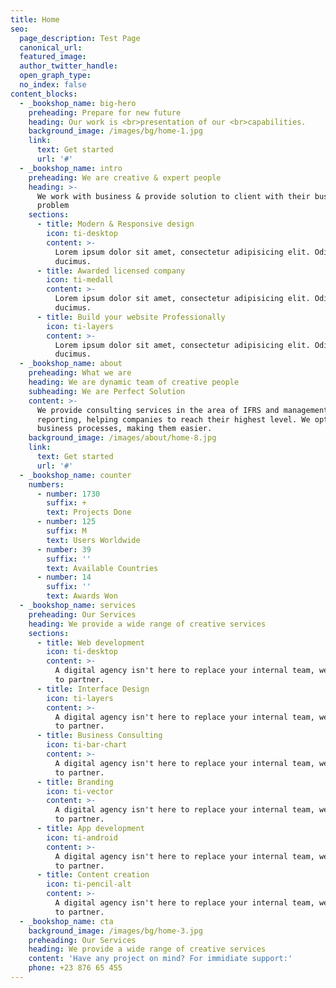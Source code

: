```yaml
---
title: Home
seo:
  page_description: Test Page
  canonical_url:
  featured_image:
  author_twitter_handle:
  open_graph_type:
  no_index: false
content_blocks:
  - _bookshop_name: big-hero
    preheading: Prepare for new future
    heading: Our work is <br>presentation of our <br>capabilities.
    background_image: /images/bg/home-1.jpg
    link:
      text: Get started
      url: '#'
  - _bookshop_name: intro
    preheading: We are creative & expert people
    heading: >-
      We work with business & provide solution to client with their business
      problem
    sections:
      - title: Modern & Responsive design
        icon: ti-desktop
        content: >-
          Lorem ipsum dolor sit amet, consectetur adipisicing elit. Odit,
          ducimus.
      - title: Awarded licensed company
        icon: ti-medall
        content: >-
          Lorem ipsum dolor sit amet, consectetur adipisicing elit. Odit,
          ducimus.
      - title: Build your website Professionally
        icon: ti-layers
        content: >-
          Lorem ipsum dolor sit amet, consectetur adipisicing elit. Odit,
          ducimus.
  - _bookshop_name: about
    preheading: What we are
    heading: We are dynamic team of creative people
    subheading: We are Perfect Solution
    content: >-
      We provide consulting services in the area of IFRS and management
      reporting, helping companies to reach their highest level. We optimize
      business processes, making them easier.
    background_image: /images/about/home-8.jpg
    link:
      text: Get started
      url: '#'
  - _bookshop_name: counter
    numbers:
      - number: 1730
        suffix: +
        text: Projects Done
      - number: 125
        suffix: M
        text: Users Worldwide
      - number: 39
        suffix: ''
        text: Available Countries
      - number: 14
        suffix: ''
        text: Awards Won
  - _bookshop_name: services
    preheading: Our Services
    heading: We provide a wide range of creative services
    sections:
      - title: Web development
        icon: ti-desktop
        content: >-
          A digital agency isn't here to replace your internal team, we're here
          to partner.
      - title: Interface Design
        icon: ti-layers
        content: >-
          A digital agency isn't here to replace your internal team, we're here
          to partner.
      - title: Business Consulting
        icon: ti-bar-chart
        content: >-
          A digital agency isn't here to replace your internal team, we're here
          to partner.
      - title: Branding
        icon: ti-vector
        content: >-
          A digital agency isn't here to replace your internal team, we're here
          to partner.
      - title: App development
        icon: ti-android
        content: >-
          A digital agency isn't here to replace your internal team, we're here
          to partner.
      - title: Content creation
        icon: ti-pencil-alt
        content: >-
          A digital agency isn't here to replace your internal team, we're here
          to partner.
  - _bookshop_name: cta
    background_image: /images/bg/home-3.jpg
    preheading: Our Services
    heading: We provide a wide range of creative services
    content: 'Have any project on mind? For immidiate support:'
    phone: +23 876 65 455
---
```

